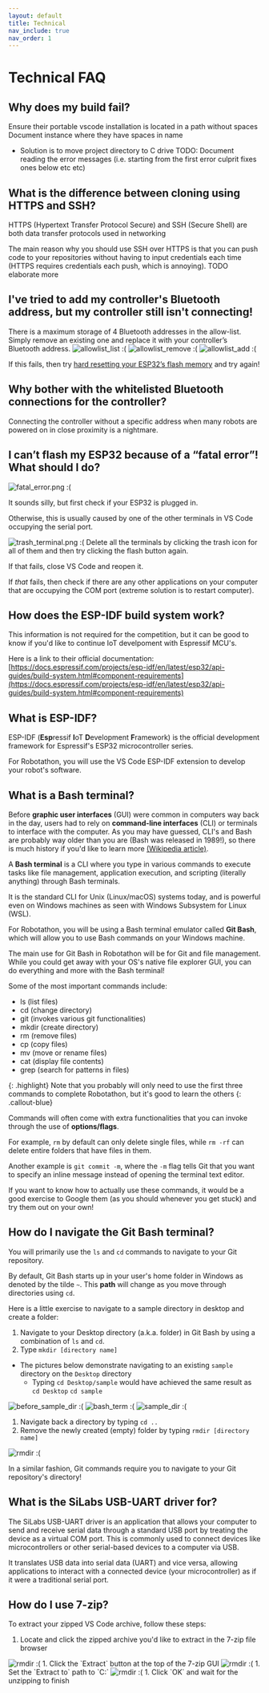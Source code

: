 ```yaml
---
layout: default
title: Technical
nav_include: true
nav_order: 1
---
```


# Technical FAQ

## Why does my build fail?
Ensure their portable vscode installation is located in a path without spaces
Document instance where they have spaces in name
- Solution is to move project directory to C drive
TODO: Document reading the error messages (i.e. starting from the first error culprit fixes ones below etc etc)

## What is the difference between cloning using HTTPS and SSH?
HTTPS (Hypertext Transfer Protocol Secure) and SSH (Secure Shell) are both data transfer protocols used in networking

The main reason why you should use SSH over HTTPS is that you can push code to your repositories without having to input credentials each time (HTTPS requires credentials each push, which is annoying).
TODO elaborate more

## I've tried to add my controller's Bluetooth address, but my controller still isn't connecting!
There is a maximum storage of 4 Bluetooth addresses in the allow-list. Simply remove an existing one and replace it with your controller’s Bluetooth address.
<img src="{{ '/_assets/images/allowlist_list.png' | prepend: site.baseurl }}" alt="allowlist_list :(">
<img src="{{ '/_assets/images/allowlist_remove.png' | prepend: site.baseurl }}" alt="allowlist_remove :(">
<img src="{{ '/_assets/images/allowlist_add.png' | prepend: site.baseurl }}" alt="allowlist_add :(">

If this fails, then try [hard resetting your ESP32’s flash memory](https://randomnerdtutorials.com/esp32-erase-flash-memory/) and try again!



## Why bother with the whitelisted Bluetooth connections for the controller?
Connecting the controller without a specific address when many robots are powered on in close proximity is a nightmare.

## I can’t flash my ESP32 because of a “fatal error”! What should I do?
<img src="{{ '/_assets/images/fatal_error.png' | prepend: site.baseurl }}" alt="fatal_error.png :(">

It sounds silly, but first check if your ESP32 is plugged in.

Otherwise, this is usually caused by one of the other terminals in VS Code occupying the serial port.

<img src="{{ '/_assets/images/trash_terminal.png' | prepend: site.baseurl }}" alt="trash_terminal.png :(">
Delete all the terminals by clicking the trash icon for all of them and then try clicking the flash button again.

If that fails, close VS Code and reopen it.

If *that* fails, then check if there are any other applications on your computer that are occupying the COM port (extreme solution is to restart computer).

## How does the ESP-IDF build system work?
This information is not required for the competition, but it can be good to know if you'd like to continue IoT develpoment with Espressif MCU's.

Here is a link to their official documentation: [https://docs.espressif.com/projects/esp-idf/en/latest/esp32/api-guides/build-system.html#component-requirements](https://docs.espressif.com/projects/esp-idf/en/latest/esp32/api-guides/build-system.html#component-requirements)

## What is ESP-IDF?
ESP-IDF (**Esp**ressif **I**oT **D**evelopment **F**ramework) is the official development framework for Espressif's ESP32 microcontroller series.

For Robotathon, you will use the VS Code ESP-IDF extension to develop your robot's software.


## What is a Bash terminal?

Before **graphic user interfaces** (GUI) were common in computers way back in the day, users had to rely on **command-line interfaces** (CLI) or terminals to interface with the computer. As you may have guessed, CLI's and Bash are probably way older than you are (Bash was released in 1989!), so there is much history if you'd like to learn more [(Wikipedia article)](https://en.wikipedia.org/wiki/Bash_(Unix_shell)).

A **Bash terminal** is a CLI where you type in various commands to execute tasks like file management, application execution, and scripting (literally anything) through Bash terminals. 

It is the standard CLI for Unix (Linux/macOS) systems today, and is powerful even on Windows machines as seen with Windows Subsystem for Linux (WSL).

For Robotathon, you will be using a Bash terminal emulator called **Git Bash**, which will allow you to use Bash commands on your Windows machine.

The main use for Git Bash in Robotathon will be for Git and file management. While you could get away with your OS's native file explorer GUI, you can do everything and more with the Bash terminal!

Some of the most important commands include:
* ls (list files)
* cd (change directory)
* git (invokes various git functionalities)
* mkdir (create directory)
* rm (remove files)
* cp (copy files)
* mv (move or rename files)
* cat (display file contents)
* grep (search for patterns in files)


{: .highlight}
Note that you probably will only need to use the first three commands to complete Robotathon, but it's good to learn the others
{: .callout-blue}

Commands will often come with extra functionalities that you can invoke through the use of **options/flags**.

For example, `rm` by default can only delete single files, while `rm -rf` can delete entire folders that have files in them.

Another example is `git commit -m`, where the `-m` flag tells Git that you want to specify an inline message instead of opening the terminal text editor.

If you want to know how to actually use these commands, it would be a good exercise to Google them (as you should whenever you get stuck) and try them out on your own! 

## How do I navigate the Git Bash terminal?
You will primarily use the `ls` and `cd` commands to navigate to your Git repository.

By default, Git Bash starts up in your user's home folder in Windows as denoted by the tilde `~`. This **path** will change as you move through directories using `cd`.

Here is a little exercise to navigate to a sample directory in desktop and create a folder:

1. Navigate to your Desktop directory (a.k.a. folder) in Git Bash by using a combination of `ls` and `cd`. 
1. Type `mkdir [directory name]`

* The pictures below demonstrate navigating to an existing `sample` directory on the `Desktop` directory
    * Typing `cd Desktop/sample` would have achieved the same result as `cd Desktop` `cd sample`
<img src="{{ '/_assets/images/before_sample_dir.png' | prepend: site.baseurl }}" alt="before_sample_dir :(">
<img src="{{ '/_assets/images/bash_term.png' | prepend: site.baseurl }}" alt="bash_term :(">
<img src="{{ '/_assets/images/sample_dir.png' | prepend: site.baseurl }}" alt="sample_dir :(">

1. Navigate back a directory by typing `cd ..`
1. Remove the newly created (empty) folder by typing `rmdir [directory name]`
<img src="{{ '/_assets/images/rmdir.png' | prepend: site.baseurl }}" alt="rmdir :(">

In a similar fashion, Git commands require you to navigate to your Git repository's directory!


## What is the SiLabs USB-UART driver for?
The SiLabs USB-UART driver is an application that allows your computer to send and receive serial data through a standard USB port by treating the device as a virtual COM port. This is commonly used to connect devices like microcontrollers or other serial-based devices to a computer via USB. 

It translates USB data into serial data (UART) and vice versa, allowing applications to interact with a connected device (your microcontroller) as if it were a traditional serial port. 


## How do I use 7-zip?

To extract your zipped VS Code archive, follow these steps:
1. Locate and click the zipped archive you'd like to extract in the 7-zip file browser
<img src="{{ '/_assets/images/locate_7zip.png' | prepend: site.baseurl }}" alt="rmdir :(">
1. Click the `Extract` button at the top of the 7-zip GUI
<img src="{{ '/_assets/images/extract_7ip.png' | prepend: site.baseurl }}" alt="rmdir :(">
1. Set the `Extract to` path to `C:` 
<img src="{{ '/_assets/images/path_7zip.png' | prepend: site.baseurl }}" alt="rmdir :(">
1. Click `OK` and wait for the unzipping to finish
